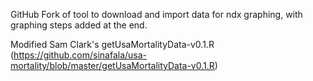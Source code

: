 GitHub Fork of tool to download and import data for ndx graphing, with graphing steps added at the end. 

Modified Sam Clark's getUsaMortalityData-v0.1.R 
(https://github.com/sinafala/usa-mortality/blob/master/getUsaMortalityData-v0.1.R)

